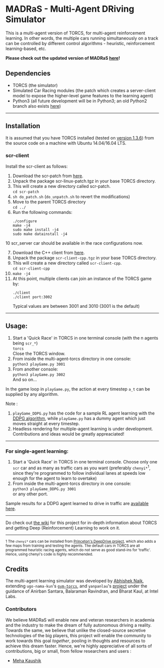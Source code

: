 # MADRaS - Multi-Agent DRiving Simulator

This is a multi-agent version of TORCS, for multi-agent reinforcement learning. In other words, the multiple cars running simultaneously on a track can be controlled by different control algorithms - heuristic, reinforcement learning-based, etc.

**Please check out the updated version of MADRaS [here](https://github.com/madras-simulator/MADRaS)!**

## Dependencies

- TORCS         (the simulator)
- Simulated Car Racing modules  (the patch which creates a server-client model to expose the higher-level game features to the learning agent)
- Python3 (all future development will be in Python3; an old Python2 branch also exists [here](https://github.com/abhisheknaik96/MultiAgentTORCS/tree/python2Version)) 

---

## Installation

It is assumed that you have TORCS installed (tested on [version 1.3.6](https://github.com/UWEcoCAR/car-simulator/tree/master/torcs-1.3.6)) from the source code on a machine with Ubuntu 14.04/16.04 LTS.

### scr-client

Install the scr-client as follows:

1.  Download the scr-patch from [here](https://sourceforge.net/projects/cig/files/SCR%20Championship/Server%20Linux/2.1/scr-linux-patch.tgz/download).
2.  Unpack the package scr-linux-patch.tgz in your base TORCS directory.
3.  This will create a new directory called scr-patch.     
    `cd scr-patch`
4.  `sh do_patch.sh` (`do_unpatch.sh` to revert the modifications)     
5.  Move to the parent TORCS directory    
    `cd ../`
6.  Run the following commands:
    ```
    ./configure    
    make -j4    
    sudo make install -j4    
    sudo make datainstall -j4    
    ```

10 scr_server car should be available in the race configurations now.

7.  Download the C++ client from [here](https://sourceforge.net/projects/cig/files/SCR%20Championship/Client%20C%2B%2B/2.0/).
8.  Unpack the package `scr-client-cpp.tgz` in your base TORCS directory.
9.  This will create a new directory called `scr-client-cpp`.     
    `cd scr-client-cpp`
10. `make -j4`
11. At this point, multiple clients can join an instance of the TORCS game by:
    ```
    ./client    
    ./client port:3002
    ```
    Typical values are between 3001 and 3010 (3001 is the default)


---

## Usage:

1.  Start a 'Quick Race' in TORCS in one terminal console (with the n agents being `scr_*`)    
    `torcs`    
    Close the TORCS window.
2.  From inside the multi-agent-torcs directory in one console:    
    `python3 playGame.py 3001`
3.  From another console:    
    `python3 playGame.py 3002`    
    And so on...

In the game loop in `playGame.py`, the action at every timestep `a_t` can be supplied by any algorithm.    

Note : 
1. `playGame_DDPG.py` has the code for a sample RL agent learning with the [DDPG algorithm](http://proceedings.mlr.press/v32/silver14.pdf), while `playGame.py` has a dummy agent which just moves straight at every timestep.
2. Headless rendering for multiple-agent learning is under development. Contributions and ideas would be greatly appreaciated! 
---

### For single-agent learning:

1.   Start a 'Quick Race' in TORCS in one terminal console. Choose only one `scr` car and as many as traffic cars as you want (preferably `chenyi*`<sup>1</sup>, since they're programmed to follow individual lanes at speeds low enough for the agent to learn to overtake)
2.  From inside the multi-agent-torcs directory in one console:    
    `python3 playGame_DDPG.py 3001`    
    or any other port.

Sample results for a DDPG agent learned to drive in traffic are [available here](https://goo.gl/piuQmg).       

---

Do check out [the wiki](https://github.com/abhisheknaik96/MultiAgentTORCS/wiki) for this project for in-depth information about TORCS and getting Deep (Reinforcement) Learning to work on it.

--- 

<sub>1 The `chenyi*` cars can be installed from [Princeton's DeepDrive project](http://deepdriving.cs.princeton.edu/), which also adds a few maps from training and testing the agents. The default cars in TORCS are all programmed heuristic racing agents, which do not serve as good stand-ins for 'traffic'. Hence, using chenyi's code is highly recommended. </sub>

## Credits

The multi-agent learning simulator was developed by [Abhishek Naik](http://abhisheknaik96.github.io), extending `ugo-nama-kun`'s [`gym-torcs`](https://github.com/ugo-nama-kun/gym_torcs), and `yanpanlau`'s [project](https://yanpanlau.github.io/2016/10/11/Torcs-Keras.html) under the guidance of Anirban Santara, Balaraman Ravindran, and Bharat Kaul, at Intel Labs.

### Contributors

We believe MADRaS will enable new and veteran researchers in academia and the industry to make the dream of fully autonomous driving a reality. Towards the same, we believe that unlike the closed-source secretive technologies of the big players, this project will enable the community to work towards this goal *together*, pooling in thoughts and resources to achieve this dream faster. Hence, we're highly appreciative of all sorts of contributions, big or small, from fellow researchers and users :
- [Meha Kaushik](https://github.com/MehaKaushik)
